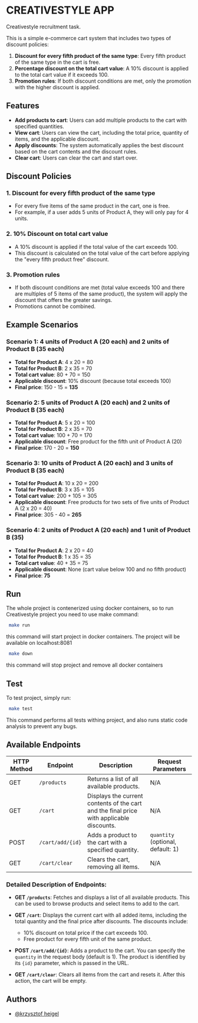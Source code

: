 # CREATIVESTYLE APP

Creativestyle recruitment task.

This is a simple e-commerce cart system that includes two types of discount policies:
1. **Discount for every fifth product of the same type**: Every fifth product of the same type in the cart is free.
2. **Percentage discount on the total cart value**: A 10% discount is applied to the total cart value if it exceeds 100.
3. **Promotion rules**: If both discount conditions are met, only the promotion with the higher discount is applied.

## Features
- **Add products to cart**: Users can add multiple products to the cart with specified quantities.
- **View cart**: Users can view the cart, including the total price, quantity of items, and the applicable discount.
- **Apply discounts**: The system automatically applies the best discount based on the cart contents and the discount rules.
- **Clear cart**: Users can clear the cart and start over.

## Discount Policies

### 1. Discount for every fifth product of the same type
- For every five items of the same product in the cart, one is free.
- For example, if a user adds 5 units of Product A, they will only pay for 4 units.

### 2. 10% Discount on total cart value
- A 10% discount is applied if the total value of the cart exceeds 100.
- This discount is calculated on the total value of the cart before applying the "every fifth product free" discount.

### 3. Promotion rules
- If both discount conditions are met (total value exceeds 100 and there are multiples of 5 items of the same product), the system will apply the discount that offers the greater savings.
- Promotions cannot be combined.

## Example Scenarios

### Scenario 1: 4 units of Product A (20 each) and 2 units of Product B (35 each)
- **Total for Product A**: 4 x 20 = 80
- **Total for Product B**: 2 x 35 = 70
- **Total cart value**: 80 + 70 = 150
- **Applicable discount**: 10% discount (because total exceeds 100)
- **Final price**: 150 - 15 = **135**

### Scenario 2: 5 units of Product A (20 each) and 2 units of Product B (35 each)
- **Total for Product A**: 5 x 20 = 100
- **Total for Product B**: 2 x 35 = 70
- **Total cart value**: 100 + 70 = 170
- **Applicable discount**: Free product for the fifth unit of Product A (20)
- **Final price**: 170 - 20 = **150**

### Scenario 3: 10 units of Product A (20 each) and 3 units of Product B (35 each)
- **Total for Product A**: 10 x 20 = 200
- **Total for Product B**: 3 x 35 = 105
- **Total cart value**: 200 + 105 = 305
- **Applicable discount**: Free products for two sets of five units of Product A (2 x 20 = 40)
- **Final price**: 305 - 40 = **265**

### Scenario 4: 2 units of Product A (20 each) and 1 unit of Product B (35)
- **Total for Product A**: 2 x 20 = 40
- **Total for Product B**: 1 x 35 = 35
- **Total cart value**: 40 + 35 = 75
- **Applicable discount**: None (cart value below 100 and no fifth product)
- **Final price**: **75**

## Run

The whole project is contenerized using docker containers, so to run Creativestyle project you need to use make command:

```bash  
 make run  
```  
this command will start project in docker containers. The project will be available on localhost:8081

```bash  
 make down  
```  
this command will stop project and remove all docker containers

## Test
To test project, simply run:
```bash  
 make test  
```  
This command performs all tests withing project, and also runs static code analysis to prevent any bugs.

## Available Endpoints

| HTTP Method | Endpoint         | Description                                 | Request Parameters     |
|-------------|------------------|---------------------------------------------|------------------------|
| GET         | `/products`       | Returns a list of all available products.   | N/A                    |
| GET         | `/cart`           | Displays the current contents of the cart and the final price with applicable discounts. | N/A                    |
| POST        | `/cart/add/{id}`  | Adds a product to the cart with a specified quantity. | `quantity` (optional, default: 1) |
| GET         | `/cart/clear`     | Clears the cart, removing all items.        | N/A                    |

### Detailed Description of Endpoints:

- **GET `/products`**: Fetches and displays a list of all available products. This can be used to browse products and select items to add to the cart.
  
- **GET `/cart`**: Displays the current cart with all added items, including the total quantity and the final price after discounts. The discounts include:
  - 10% discount on total price if the cart exceeds 100.
  - Free product for every fifth unit of the same product.
  
- **POST `/cart/add/{id}`**: Adds a product to the cart. You can specify the `quantity` in the request body (default is 1). The product is identified by its `{id}` parameter, which is passed in the URL.

- **GET `/cart/clear`**: Clears all items from the cart and resets it. After this action, the cart will be empty.

## Authors

- [@krzysztof heigel](https://github.com/kfheigel)
